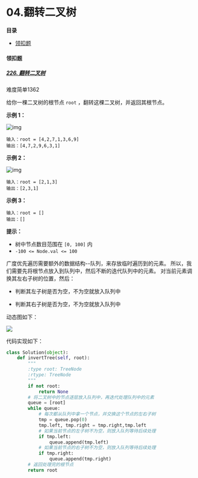 # 04.翻转二叉树

**目录**

- [领扣题](#领扣题)





#### 领扣题

##### [226. 翻转二叉树](https://leetcode.cn/problems/invert-binary-tree/)

难度简单1362

给你一棵二叉树的根节点 `root` ，翻转这棵二叉树，并返回其根节点。

 

**示例 1：**

![img](https://assets.leetcode.com/uploads/2021/03/14/invert1-tree.jpg)

```
输入：root = [4,2,7,1,3,6,9]
输出：[4,7,2,9,6,3,1]
```

**示例 2：**

![img](https://assets.leetcode.com/uploads/2021/03/14/invert2-tree.jpg)

```
输入：root = [2,1,3]
输出：[2,3,1]
```

**示例 3：**

```
输入：root = []
输出：[]
```

 

**提示：**

- 树中节点数目范围在 `[0, 100]` 内
- `-100 <= Node.val <= 100`



广度优先遍历需要额外的数据结构--队列，来存放临时遍历到的元素。
所以，我们需要先将根节点放入到队列中，然后不断的迭代队列中的元素。
对当前元素调换其左右子树的位置，然后：

- 判断其左子树是否为空，不为空就放入队列中

- 判断其右子树是否为空，不为空就放入队列中

动态图如下：

![](https://pic.leetcode-cn.com/f9e06159617cbf8372b544daee37be70286c3d9b762c016664e225044fc4d479-226_%E8%BF%AD%E4%BB%A3.gif)


代码实现如下：

```python
class Solution(object):
	def invertTree(self, root):
		"""
		:type root: TreeNode
		:rtype: TreeNode
		"""
		if not root:
			return None
		# 将二叉树中的节点逐层放入队列中，再迭代处理队列中的元素
		queue = [root]
		while queue:
			# 每次都从队列中拿一个节点，并交换这个节点的左右子树
			tmp = queue.pop(0)
			tmp.left, tmp.right = tmp.right,tmp.left
			# 如果当前节点的左子树不为空，则放入队列等待后续处理
			if tmp.left:
				queue.append(tmp.left)
			# 如果当前节点的右子树不为空，则放入队列等待后续处理	
			if tmp.right:
				queue.append(tmp.right)
		# 返回处理完的根节点
		return root

```

